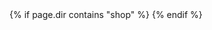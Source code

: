 <!DOCTYPE html>
<html lang="en">
<head>
    <meta name="viewport" content="width=device-width, initial-scale=1 shrink-to-fit=no">
    <title>Metropolis Clothing - {{page.title}}</title>
    <meta http-equiv="Content-Type" content="text/html; charset=UTF-8" />
    <meta http-equiv="X-UA-Compatible" content="IE=edge">
<meta name="description" content="{{page.description}}">
<meta name="keywords" content="{{page.keywords}}">
<meta http-equiv="Content-Type" content="text/html; charset=utf-8">
<link rel="shortcut icon" href="{{ "favicon.ico"|relative_url }}" type="image/x-icon">
<link rel="stylesheet" href="https://maxcdn.bootstrapcdn.com/bootstrap/4.0.0/css/bootstrap.min.css" integrity="sha384-Gn5384xqQ1aoWXA+058RXPxPg6fy4IWvTNh0E263XmFcJlSAwiGgFAW/dAiS6JXm" crossorigin="anonymous">
<script language="JavaScript" src="{{ "assets/js/toolbar.js" | relative_url }}"></script>
<script language="JavaScript" src="{{ "assets/js/menu1.js" | relative_url }}"></script>
<link rel="stylesheet" href="{{"assets/css/toolbar.css" | relative_url}}" type="text/css">
<link rel="stylesheet" href="{{"assets/css/style.css" | relative_url}}" type="text/css">
{% if page.dir contains "shop" %}
<link rel="stylesheet" href="{{"assets/css/StorageStyle.css" | relative_url}}" type="text/css">
{% endif %}
    </head>

